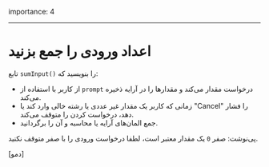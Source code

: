 importance: 4

---

# اعداد ورودی را جمع بزنید

تابع `sumInput()` را بنویسید که:

- از کاربر با استفاده از `prompt` درخواست مقدار می‌کند و مقدارها را در آرایه ذخیره می‌کند.
- زمانی که کاربر یک مقدار غیر عددی یا رشته خالی وارد کند یا "Cancel" را فشار دهد، درخواست کردن را متوقف می‌کند.
- جمع المان‌های آرایه یا محاسبه و آن را برگردانید.

پی‌نوشت: صفر `0` یک مقدار معتبر است، لطفا درخواست ورودی را با صفر متوقف نکنید.

[دمو]
